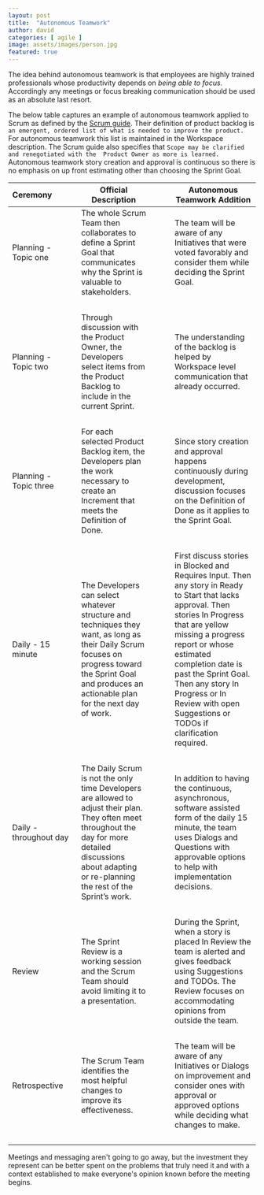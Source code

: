```yaml
---
layout: post
title:  "Autonomous Teamwork"
author: david
categories: [ agile ]
image: assets/images/person.jpg
featured: true
---
```


The idea behind autonomous teamwork is that employees are highly trained professionals
whose productivity depends on *being able to focus*.
Accordingly any meetings or focus breaking communication should be used as an absolute
last resort. 

The below table captures an example of autonomous teamwork applied to Scrum as defined by the 
[Scrum guide](https://www.scrumguides.org/scrum-guide.html#sprint-planning). Their definition of product backlog is 
`an emergent, ordered list of what is needed to improve the product.` For autonomous teamwork this list is maintained 
in the Workspace description. The Scrum guide also specifies that `Scope may be clarified and renegotiated with the 
Product Owner as more is learned.` Autonomous teamwork story creation and approval is continuous so there is no 
emphasis on up front estimating other than choosing the Sprint Goal.

|  Ceremony&nbsp;&nbsp;&nbsp;&nbsp;&nbsp;&nbsp;&nbsp;&nbsp;&nbsp;&nbsp; |  Official Description | &nbsp;| Autonomous Teamwork Addition  |
|---|---|---|---|
| Planning - Topic one | The whole Scrum Team then collaborates to define a Sprint Goal that communicates why the Sprint is valuable to stakeholders. |  &nbsp;&nbsp;&nbsp;&nbsp;&nbsp;&nbsp; |  The team will be aware of any Initiatives that were voted favorably and consider them while deciding the Sprint Goal. |
|  &nbsp; |  &nbsp; |  &nbsp; |  &nbsp; |
| Planning - Topic two | Through discussion with the Product Owner, the Developers select items from the Product Backlog to include in the current Sprint.|  &nbsp; &nbsp;  | The understanding of the backlog is helped by Workspace level communication that already occurred. |
|  &nbsp; |  &nbsp; |  &nbsp; |  &nbsp; |
| Planning - Topic three | For each selected Product Backlog item, the Developers plan the work necessary to create an Increment that meets the Definition of Done.|  &nbsp; &nbsp;  | Since story creation and approval happens continuously during development, discussion focuses on the Definition of Done as it applies to the Sprint Goal.  |
|  &nbsp; |  &nbsp; |  &nbsp; |  &nbsp; |
|  Daily - 15 minute | The Developers can select whatever structure and techniques they want, as long as their Daily Scrum focuses on progress toward the Sprint Goal and produces an actionable plan for the next day of work. | &nbsp; &nbsp; | First discuss stories in Blocked and Requires Input. Then any story in Ready to Start that lacks approval. Then stories In Progress that are yellow missing a progress report or whose estimated completion date is past the Sprint Goal. Then any story In Progress or In Review with open Suggestions or TODOs if clarification required. |
|  &nbsp; |  &nbsp; |  &nbsp; |  &nbsp; |
|  Daily - throughout day | The Daily Scrum is not the only time Developers are allowed to adjust their plan. They often meet throughout the day for more detailed discussions about adapting or re-planning the rest of the Sprint’s work. |  &nbsp; &nbsp;  | In addition to having the continuous, asynchronous, software assisted form of the daily 15 minute, the team uses Dialogs and Questions with approvable options to help with implementation decisions.  |
|  &nbsp; |  &nbsp; |  &nbsp; |  &nbsp; |
|  Review  | The Sprint Review is a working session and the Scrum Team should avoid limiting it to a presentation. | &nbsp; &nbsp; | During the Sprint, when a story is placed In Review the team is alerted and gives feedback using Suggestions and TODOs. The Review focuses on accommodating opinions from outside the team. |
|  &nbsp; |  &nbsp; |  &nbsp; |  &nbsp; |
|  Retrospective  | The Scrum Team identifies the most helpful changes to improve its effectiveness. | &nbsp; &nbsp; | The team will be aware of any Initiatives or Dialogs on improvement and consider ones with approval or approved options while deciding what changes to make. |
|  &nbsp; |  &nbsp; |  &nbsp; |  &nbsp; |

Meetings and messaging aren't going to go away, but the investment they represent can be better
spent on the problems that truly need it and with a context established to make everyone's opinion known before the 
meeting begins.
